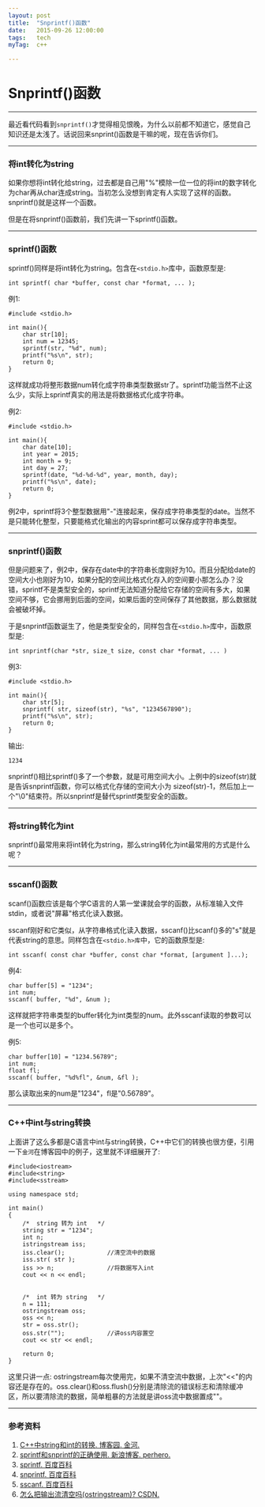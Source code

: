 ```yaml
---
layout: post
title:  "Snprintf()函数"
date:   2015-09-26 12:00:00
tags:	tech
myTag:	c++

---
```


# Snprintf()函数

---------------------------------------------------

最近看代码看到`snprintf()`才觉得相见恨晚，为什么以前都不知道它，感觉自己知识还是太浅了。话说回来snprint()函数是干嘛的呢，现在告诉你们。

---------------------------------------------------

### 将int转化为string

如果你想将int转化给string，过去都是自己用"%"模除一位一位的将int的数字转化为char再从char连成string。当初怎么没想到肯定有人实现了这样的函数。snprintf()就是这样一个函数。

但是在将snprintf()函数前，我们先讲一下sprintf()函数。

---------------------------------------------------

### sprintf()函数

sprintf()同样是将int转化为string。包含在`<stdio.h>`库中，函数原型是:

	int sprintf( char *buffer, const char *format, ... );

例1:

	#include <stdio.h>

	int main(){ 
		char str[10];
		int num = 12345;
		sprintf(str, "%d", num);
		printf("%s\n", str);
		return 0;
	}	
	
这样就成功将整形数据num转化成字符串类型数据str了。sprintf功能当然不止这么少，实际上sprintf真实的用法是将数据格式化成字符串。

例2:

	#include <stdio.h>

	int main(){ 
		char date[10];
		int year = 2015;
		int month = 9;
		int day = 27;
		sprintf(date, "%d-%d-%d", year, month, day);
		printf("%s\n", date);
		return 0;
	}	
	
例2中，sprintf将3个整型数据用"-"连接起来，保存成字符串类型的date。当然不是只能转化整型，只要能格式化输出的内容sprint都可以保存成字符串类型。

----------------------------------

### snprintf()函数

但是问题来了，例2中，保存在date中的字符串长度刚好为10。而且分配给date的空间大小也刚好为10，如果分配的空间比格式化存入的空间要小那怎么办？没错，sprintf不是类型安全的，sprintf无法知道分配给它存储的空间有多大，如果空间不够，它会挪用到后面的空间，如果后面的空间保存了其他数据，那么数据就会被破坏掉。

于是snprintf函数诞生了，他是类型安全的，同样包含在`<stdio.h>`库中，函数原型是:

	int snprintf(char *str, size_t size, const char *format, ... )

例3:

	#include <stdio.h>

	int main(){ 
		char str[5];
		snprintf( str, sizeof(str), "%s", "1234567890");
		printf("%s\n", str);
		return 0;
	}	
	
输出:

	1234

snprintf()相比sprintf()多了一个参数，就是可用空间大小。上例中的sizeof(str)就是告诉snprintf函数，你可以格式化存储的空间大小为 sizeof(str)-1，然后加上一个"\0"结束符。所以snprintf是替代sprintf类型安全的函数。

------------------------------------

### 将string转化为int

snprintf()最常用来将int转化为string，那么string转化为int最常用的方式是什么呢？

-----------------------------------

### sscanf()函数

scanf()函数应该是每个学C语言的人第一堂课就会学的函数，从标准输入文件stdin，或者说"屏幕"格式化读入数据。

sscanf刚好和它类似，从字符串格式化读入数据，sscanf()比scanf()多的"s"就是代表string的意思。同样包含在`<stdio.h>库`中，它的函数原型是:

	int sscanf( const char *buffer, const char *format, [argument ]...);

例4:

	char buffer[5] = "1234";
	int num;
	sscanf( buffer, "%d", &num );

这样就把字符串类型的buffer转化为int类型的num。此外sscanf读取的参数可以是一个也可以是多个。

例5:

	char buffer[10] = "1234.56789";
	int num;
	float fl;
	sscanf( buffer, "%d%fl", &num, &fl );

那么读取出来的num是"1234"，fl是"0.56789"。

--------------------------------

### C++中int与string转换

上面讲了这么多都是C语言中int与string转换，C++中它们的转换也很方便，引用一下`金河`在博客园中的例子，这里就不详细展开了:

	#include<iostream>
	#include<string>
	#include<sstream>

	using namespace std;

	int main()
	{
		/*	string 转为 int	*/
		string str = "1234";
		int n;
		istringstream iss;	
		iss.clear();			//清空流中的数据
		iss.str( str );
		iss >> n;				//将数据写入int
		cout << n << endl;


		/*	int 转为 string	*/
		n = 111;
		ostringstream oss;
		oss << n;			
		str = oss.str();
		oss.str("");			//讲oss内容置空
		cout << str << endl;

		return 0;
	}

这里只讲一点: ostringstream每次使用完，如果不清空流中数据，上次"<<"的内容还是存在的。oss.clear()和oss.flush()分别是清除流的错误标志和清除缓冲区，所以要清除流的数据，简单粗暴的方法就是讲oss流中数据置成""。




---------------------------------------------------

### 参考资料

1. [C++中string和int的转换. 博客园. 金河.](http://www.cnblogs.com/wang7/archive/2012/04/17/2454470.html)
2. [sprintf和snprintf的正确使用. 新浪博客. perhero.](http://blog.sina.com.cn/s/blog_95b655e001010o5n.html)
3. [sprintf. 百度百科](http://baike.baidu.com/link?url=2uoY55KV9ZXEeSxHTKFILWqEJ36VYyZF-6_thoQ3ftDkNLP8D3XErbT5l2f3UqyWXGaC5f8AFCEouQmk4DotV_)
4. [snprintf. 百度百科](http://baike.baidu.com/link?url=Qa_wYxA4LeXrETpAShhxIp-2iOGrGoA65HIbUSI2bOrkvwHbvgE_vovHVJvkelaMqVcO7CYotCNGSbvT0dsbf_)
5. [sscanf. 百度百科](http://baike.baidu.com/link?url=3YxF3K39rQKKYeZG50nkiH49vyyQxoEJlbI4J7Ut-rSGQo0i-4TXWIUu8Fm1ow9VgnJoqrCtx8uzbshxJ1d4ha)
6. [怎么把输出流清空吗(ostringstream)? CSDN.](http://bbs.csdn.net/topics/80129503)
